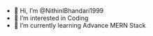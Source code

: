 - 👋 Hi, I’m @NithinIBhandari1999
- 👀 I’m interested in Coding
- 🌱 I’m currently learning Advance MERN Stack
